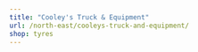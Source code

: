 ```yaml
---
title: "Cooley's Truck & Equipment"
url: /north-east/cooleys-truck-and-equipment/
shop: tyres
---
```

